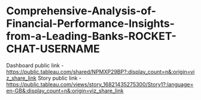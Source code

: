 # Comprehensive-Analysis-of-Financial-Performance-Insights-from-a-Leading-Banks-ROCKET-CHAT-USERNAME


Dashboard public link  -  https://public.tableau.com/shared/NPMXP29BP?:display_count=n&:origin=viz_share_link
Story public link  -  https://public.tableau.com/views/story_16821435275300/Story1?:language=en-GB&:display_count=n&:origin=viz_share_link
